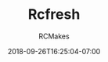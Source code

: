 ---
title: "Rcfresh"
date: 2018-09-26T16:25:04-07:00
draft: false
author: "RCMakes"
client: "RCMakes"
youtubeURL: "sX8nwbw2_-w"
videoName: "RCFresh"
videoDescription: "Here at RCMakes we value hardwork, care, authenticity and simplicity."
iframe: '<iframe width="560" height="315" src="https://www.youtube.com/embed/sX8nwbw2_-w" frameborder="0" allow="autoplay; encrypted-media" allowfullscreen></iframe>'
embedLink: "https://www.youtube.com/embed/sX8nwbw2_-w"
---